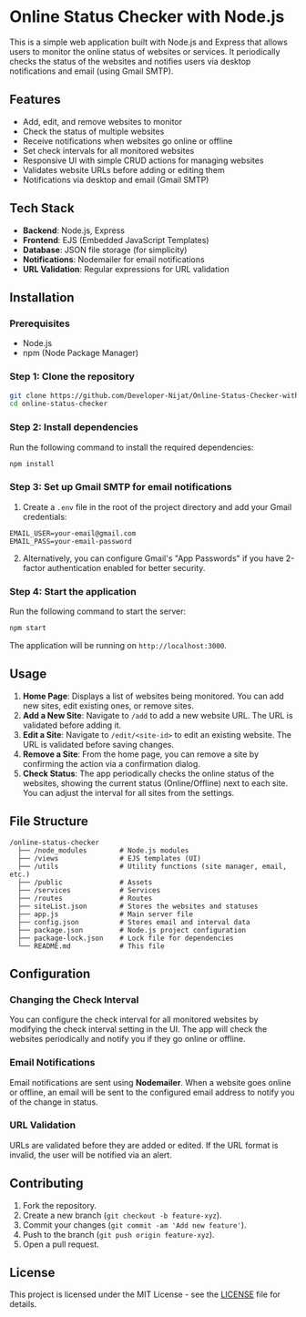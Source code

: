 # Online Status Checker with Node.js

This is a simple web application built with Node.js and Express that allows users to monitor the online status of websites or services. It periodically checks the status of the websites and notifies users via desktop notifications and email (using Gmail SMTP).

## Features

- Add, edit, and remove websites to monitor
- Check the status of multiple websites
- Receive notifications when websites go online or offline
- Set check intervals for all monitored websites
- Responsive UI with simple CRUD actions for managing websites
- Validates website URLs before adding or editing them
- Notifications via desktop and email (Gmail SMTP)

## Tech Stack

- **Backend**: Node.js, Express
- **Frontend**: EJS (Embedded JavaScript Templates)
- **Database**: JSON file storage (for simplicity)
- **Notifications**: Nodemailer for email notifications
- **URL Validation**: Regular expressions for URL validation

## Installation

### Prerequisites

- Node.js
- npm (Node Package Manager)

### Step 1: Clone the repository

```bash
git clone https://github.com/Developer-Nijat/Online-Status-Checker-with-Node.js
cd online-status-checker
```

### Step 2: Install dependencies

Run the following command to install the required dependencies:

```bash
npm install
```

### Step 3: Set up Gmail SMTP for email notifications

1. Create a `.env` file in the root of the project directory and add your Gmail credentials:

```text
EMAIL_USER=your-email@gmail.com
EMAIL_PASS=your-email-password
```

2. Alternatively, you can configure Gmail's "App Passwords" if you have 2-factor authentication enabled for better security.

### Step 4: Start the application

Run the following command to start the server:

```bash
npm start
```

The application will be running on `http://localhost:3000`.

## Usage

1. **Home Page**: Displays a list of websites being monitored. You can add new sites, edit existing ones, or remove sites.
2. **Add a New Site**: Navigate to `/add` to add a new website URL. The URL is validated before adding it.
3. **Edit a Site**: Navigate to `/edit/<site-id>` to edit an existing website. The URL is validated before saving changes.
4. **Remove a Site**: From the home page, you can remove a site by confirming the action via a confirmation dialog.
5. **Check Status**: The app periodically checks the online status of the websites, showing the current status (Online/Offline) next to each site. You can adjust the interval for all sites from the settings.

## File Structure

```plaintext
/online-status-checker
  ├── /node_modules        # Node.js modules
  ├── /views               # EJS templates (UI)
  ├── /utils               # Utility functions (site manager, email, etc.)
  ├── /public              # Assets
  ├── /services            # Services
  ├── /routes              # Routes
  ├── siteList.json        # Stores the websites and statuses
  ├── app.js               # Main server file
  ├── config.json          # Stores email and interval data
  ├── package.json         # Node.js project configuration
  ├── package-lock.json    # Lock file for dependencies
  └── README.md            # This file
```

## Configuration

### Changing the Check Interval

You can configure the check interval for all monitored websites by modifying the check interval setting in the UI. The app will check the websites periodically and notify you if they go online or offline.

### Email Notifications

Email notifications are sent using **Nodemailer**. When a website goes online or offline, an email will be sent to the configured email address to notify you of the change in status.

### URL Validation

URLs are validated before they are added or edited. If the URL format is invalid, the user will be notified via an alert.

## Contributing

1. Fork the repository.
2. Create a new branch (`git checkout -b feature-xyz`).
3. Commit your changes (`git commit -am 'Add new feature'`).
4. Push to the branch (`git push origin feature-xyz`).
5. Open a pull request.

## License

This project is licensed under the MIT License - see the [LICENSE](LICENSE) file for details.